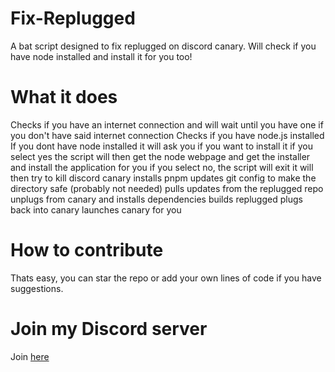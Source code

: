 # Fix-Replugged
A bat script designed to fix replugged on discord canary. Will check if you have node installed and install it for you too!


# What it does
Checks if you have an internet connection and will wait until you have one if you don't have said internet connection
Checks if you have node.js installed
  If you dont have node installed it will ask you if you want to install it
    if you select yes the script will then get the node webpage and get the installer and install the application for you 
  if you select no, the script will exit
it will then try to kill discord canary 
installs pnpm
updates git config to make the directory safe (probably not needed)
pulls updates from the replugged repo
unplugs from canary and installs dependencies 
builds replugged 
plugs back into canary
launches canary for you 

# How to contribute
Thats easy, you can star the repo or add your own lines of code if you have suggestions.

# Join my Discord server
Join [here](https://discord.gg/cNRNeaX)

